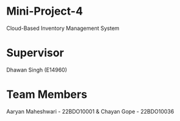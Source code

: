 # Mini-Project-4
Cloud-Based Inventory Management System

# Supervisor
Dhawan Singh (E14960)

# Team Members
Aaryan Maheshwari - 22BDO10001 & 
Chayan Gope - 22BDO10036
